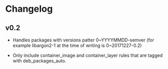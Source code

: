 # Changelog

## v0.2

  - Handles packages with versions patter 0~YYYYMMDD-semver (for example
    libargon2-1 at the time of writing is 0~20171227-0.2)

  - Only include container_image and container_layer rules that are tagged
    with deb_packages_auto.
